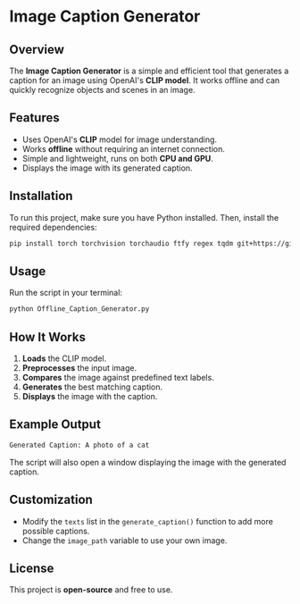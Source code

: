 # Image Caption Generator

## Overview
The **Image Caption Generator** is a simple and efficient tool that generates a caption for an image using OpenAI's **CLIP model**. It works offline and can quickly recognize objects and scenes in an image.

## Features
- Uses OpenAI's **CLIP** model for image understanding.
- Works **offline** without requiring an internet connection.
- Simple and lightweight, runs on both **CPU and GPU**.
- Displays the image with its generated caption.

## Installation
To run this project, make sure you have Python installed. Then, install the required dependencies:

```sh
pip install torch torchvision torchaudio ftfy regex tqdm git+https://github.com/openai/CLIP.git matplotlib opencv-python numpy pillow
```

## Usage
Run the script in your terminal:

```sh
python Offline_Caption_Generator.py
```

## How It Works
1. **Loads** the CLIP model.
2. **Preprocesses** the input image.
3. **Compares** the image against predefined text labels.
4. **Generates** the best matching caption.
5. **Displays** the image with the caption.

## Example Output
```sh
Generated Caption: A photo of a cat
```

The script will also open a window displaying the image with the generated caption.

## Customization
- Modify the `texts` list in the `generate_caption()` function to add more possible captions.
- Change the `image_path` variable to use your own image.

## License
This project is **open-source** and free to use.

